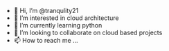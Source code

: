 - 👋 Hi, I’m @tranqulity21
- 👀 I’m interested in cloud architecture
- 🌱 I’m currently learning python
- 💞️ I’m looking to collaborate on cloud based projects
- 📫 How to reach me ...

<!---
tranqulity21/tranqulity21 is a ✨ special ✨ repository because its `README.md` (this file) appears on your GitHub profile.
You can click the Preview link to take a look at your changes.
--->
